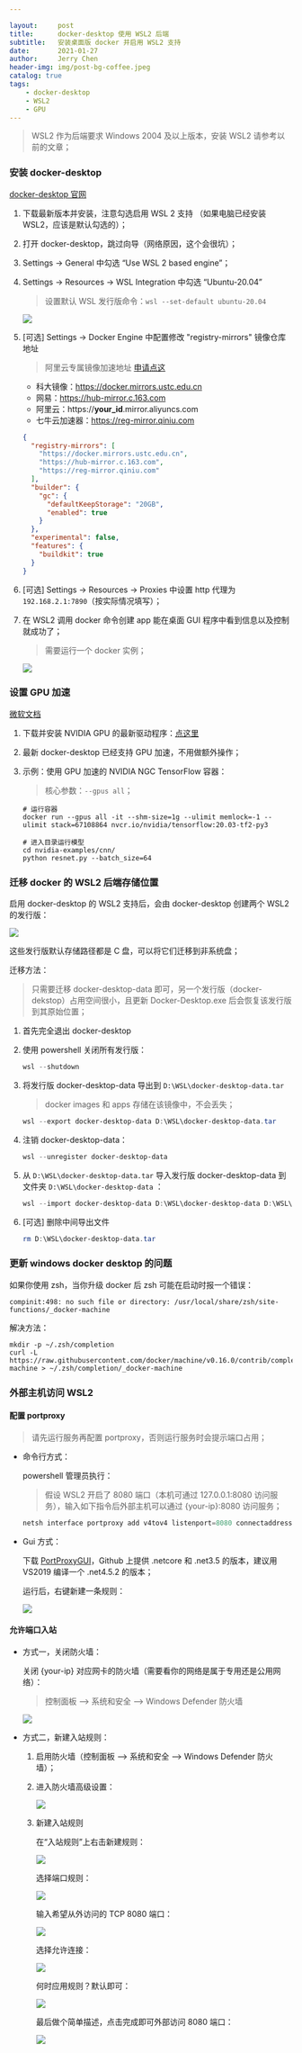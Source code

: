 ```yaml
---

layout:     post
title:      docker-desktop 使用 WSL2 后端
subtitle:   安装桌面版 docker 并启用 WSL2 支持
date:       2021-01-27
author:     Jerry Chen
header-img: img/post-bg-coffee.jpeg
catalog: true
tags:
    - docker-desktop
    - WSL2
    - GPU
---
```


> WSL2 作为后端要求 Windows 2004 及以上版本，安装 WSL2 请参考以前的文章；

### 安装 docker-desktop

[docker-desktop 官网](https://www.docker.com/products/docker-desktop) 

1. 下载最新版本并安装，注意勾选启用 WSL 2 支持 （如果电脑已经安装 WSL2，应该是默认勾选的）；

2. 打开 docker-desktop，跳过向导（网络原因，这个会很坑）；

3. Settings -> General 中勾选 “Use WSL 2 based engine”；

4. Settings -> Resources -> WSL Integration 中勾选 “Ubuntu-20.04”

   > 设置默认 WSL 发行版命令：`wsl --set-default ubuntu-20.04`

   ![](https://raw.githubusercontent.com/jvfan/jvfan.github.io/master/img/post_img/20210127122045.png)

5. [可选] Settings -> Docker Engine 中配置修改 "registry-mirrors" 镜像仓库地址

   > 阿里云专属镜像加速地址 [申请点这](https://cr.console.aliyun.com/cn-hangzhou/instances/mirrors)
   
   - 科大镜像：https://docker.mirrors.ustc.edu.cn
   - 网易：https://hub-mirror.c.163.com
   - 阿里云：https://__your_id__.mirror.aliyuncs.com
   - 七牛云加速器：https://reg-mirror.qiniu.com

   ```json
   {
     "registry-mirrors": [
       "https://docker.mirrors.ustc.edu.cn",
       "https://hub-mirror.c.163.com",
       "https://reg-mirror.qiniu.com"
     ],
     "builder": {
       "gc": {
         "defaultKeepStorage": "20GB",
         "enabled": true
       }
     },
     "experimental": false,
     "features": {
       "buildkit": true
     }
   }
   ```

6. [可选] Settings -> Resources -> Proxies 中设置 http 代理为 `192.168.2.1:7890`（按实际情况填写）；

7. 在 WSL2 调用 docker 命令创建 app 能在桌面 GUI 程序中看到信息以及控制就成功了；

   > 需要运行一个 docker 实例；

   ![](https://raw.githubusercontent.com/jvfan/jvfan.github.io/master/img/post_img/20210127123017.png)

### 设置 GPU 加速

[微软文档](https://docs.microsoft.com/zh-cn/windows/wsl/tutorials/gpu-compute)

1. 下载并安装 NVIDIA GPU 的最新驱动程序：[点这里](https://www.nvidia.com/Download/index.aspx)

2. 最新 docker-desktop 已经支持 GPU 加速，不用做额外操作；

3. 示例：使用 GPU 加速的 NVIDIA NGC TensorFlow 容器：

   > 核心参数：`--gpus all`；

   ```shell
   # 运行容器
   docker run --gpus all -it --shm-size=1g --ulimit memlock=-1 --ulimit stack=67108864 nvcr.io/nvidia/tensorflow:20.03-tf2-py3
   
   # 进入目录运行模型
   cd nvidia-examples/cnn/
   python resnet.py --batch_size=64
   ```

### 迁移 docker 的 WSL2 后端存储位置

启用 docker-desktop 的 WSL2 支持后，会由 docker-desktop 创建两个 WSL2 的发行版：

![](https://raw.githubusercontent.com/jvfan/jvfan.github.io/master/img/post_img/20210127134124.png)

这些发行版默认存储路径都是 C 盘，可以将它们迁移到非系统盘；

迁移方法：

> 只需要迁移 docker-desktop-data 即可，另一个发行版（docker-dekstop）占用空间很小，且更新 Docker-Desktop.exe 后会恢复该发行版到其原始位置；

1. 首先完全退出 docker-desktop

2. 使用 powershell 关闭所有发行版：

   ```powershell
   wsl --shutdown
   ```

3. 将发行版 docker-desktop-data 导出到 `D:\WSL\docker-desktop-data.tar`

   > docker images 和 apps 存储在该镜像中，不会丢失；

   ```powershell
   wsl --export docker-desktop-data D:\WSL\docker-desktop-data.tar
   ```

4. 注销 docker-desktop-data：

   ```powershell
   wsl --unregister docker-desktop-data
   ```

5. 从 `D:\WSL\docker-desktop-data.tar` 导入发行版 docker-desktop-data 到文件夹 `D:\WSL\docker-desktop-data` ：

   ```powershell
   wsl --import docker-desktop-data D:\WSL\docker-desktop-data D:\WSL\docker-desktop-data.tar --version 2
   ```

6. [可选] 删除中间导出文件

   ```powershell
   rm D:\WSL\docker-desktop-data.tar
   ```

### 更新 windows docker desktop 的问题

如果你使用 zsh，当你升级 docker 后 zsh 可能在启动时报一个错误：

```
compinit:498: no such file or directory: /usr/local/share/zsh/site-functions/_docker-machine
```

解决方法：

```shell
mkdir -p ~/.zsh/completion
curl -L https://raw.githubusercontent.com/docker/machine/v0.16.0/contrib/completion/zsh/_docker-machine > ~/.zsh/completion/_docker-machine
```

### 外部主机访问 WSL2

#### 配置 portproxy

> 请先运行服务再配置 portproxy，否则运行服务时会提示端口占用；

* 命令行方式：

  powershell 管理员执行：

  > 假设 WSL2 开启了 8080 端口（本机可通过 127.0.0.1:8080 访问服务），输入如下指令后外部主机可以通过 {your-ip}:8080 访问服务；

  ```powershell
  netsh interface portproxy add v4tov4 listenport=8080 connectaddress=127.0.0.1 listenaddress=* protocol=tcp
  ```

* Gui 方式：

  下载 [PortProxyGUI](https://github.com/zmjack/PortProxyGUI)，Github 上提供 .netcore 和 .net3.5 的版本，建议用 VS2019 编译一个 .net4.5.2 的版本；
  
  运行后，右键新建一条规则：
  
  ![](https://raw.githubusercontent.com/jvfan/jvfan.github.io/master/img/post_img/20210201120037.png)
  

#### 允许端口入站

* 方式一，关闭防火墙：

  关闭 {your-ip} 对应网卡的防火墙（需要看你的网络是属于专用还是公用网络）：

  > 控制面板 --> 系统和安全 --> Windows Defender 防火墙

  ![](https://raw.githubusercontent.com/jvfan/jvfan.github.io/master/img/post_img/20210201120336.png)

* 方式二，新建入站规则：

  1. 启用防火墙（控制面板 --> 系统和安全 --> Windows Defender 防火墙）；

  2. 进入防火墙高级设置：

     ![](https://raw.githubusercontent.com/jvfan/jvfan.github.io/master/img/post_img/20210201121642.png)

  3. 新建入站规则

     在“入站规则”上右击新建规则：

     ![](https://raw.githubusercontent.com/jvfan/jvfan.github.io/master/img/post_img/20210201122016.png)

     选择端口规则：

     ![](https://raw.githubusercontent.com/jvfan/jvfan.github.io/master/img/post_img/20210201122215.png)

     输入希望从外访问的 TCP 8080 端口：

     ![](https://raw.githubusercontent.com/jvfan/jvfan.github.io/master/img/post_img/20210201122430.png)

     选择允许连接：

     ![](https://raw.githubusercontent.com/jvfan/jvfan.github.io/master/img/post_img/20210201122614.png)

     何时应用规则？默认即可：

     ![](https://raw.githubusercontent.com/jvfan/jvfan.github.io/master/img/post_img/20210201122656.png)

     最后做个简单描述，点击完成即可外部访问 8080 端口：

     ![](https://raw.githubusercontent.com/jvfan/jvfan.github.io/master/img/post_img/20210201122957.png)

